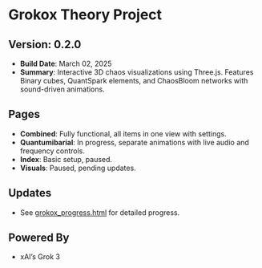 # Grokox Theory Project

## Version: 0.2.0
- **Build Date**: March 02, 2025
- **Summary**: Interactive 3D chaos visualizations using Three.js. Features Binary cubes, QuantSpark elements, and ChaosBloom networks with sound-driven animations.

## Pages
- **Combined**: Fully functional, all items in one view with settings.
- **Quantumibarial**: In progress, separate animations with live audio and frequency controls.
- **Index**: Basic setup, paused.
- **Visuals**: Paused, pending updates.

## Updates
- See [grokox_progress.html](https://shaggyuk316.github.io/grokox_progress.html) for detailed progress.

## Powered By
- xAI’s Grok 3
